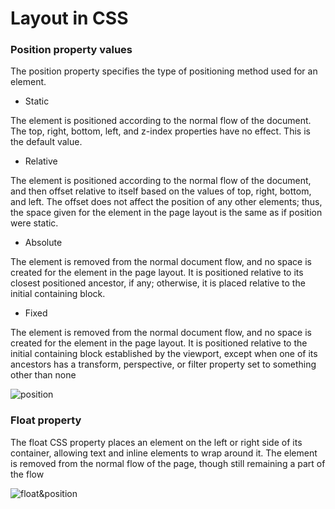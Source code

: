# Layout in CSS

### Position property values
The position property specifies the type of positioning method used for an element.
+ Static

The element is positioned according to the normal flow of the document. The top, right, bottom, left, and z-index properties have no effect. This is the default value.
+ Relative

The element is positioned according to the normal flow of the document, and then offset relative to itself based on the values of top, right, bottom, and left. The offset does not affect the position of any other elements; thus, the space given for the element in the page layout is the same as if position were static.
+ Absolute

The element is removed from the normal document flow, and no space is created for the element in the page layout. It is positioned relative to its closest positioned ancestor, if any; otherwise, it is placed relative to the initial containing block.
+ Fixed 

The element is removed from the normal document flow, and no space is created for the element in the page layout. It is positioned relative to the initial containing block established by the viewport, except when one of its ancestors has a transform, perspective, or filter property set to something other than none

![position](https://www.csssolid.com/images/csspositions/css-position-all.png)

### Float property 
The float CSS property places an element on the left or right side of its container, allowing text and inline elements to wrap around it. The element is removed from the normal flow of the page, though still remaining a part of the flow 

![float&position](https://codebridgeplus.com/wp-content/uploads/float.png)
